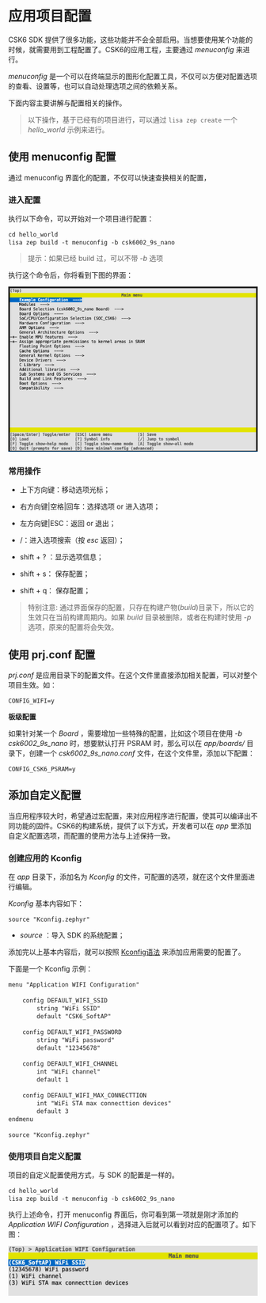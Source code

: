 # 应用项目配置

CSK6 SDK 提供了很多功能，这些功能并不会全部启用。当想要使用某个功能的时候，就需要用到工程配置了。CSK6的应用工程，主要通过 *menuconfig* 来进行。

*menuconfig* 是一个可以在终端显示的图形化配置工具，不仅可以方便对配置选项的查看、设置等，也可以自动处理选项之间的依赖关系。

下面内容主要讲解与配置相关的操作。

> 以下操作，基于已经有的项目进行，可以通过 `lisa zep create` 一个 *hello_world* 示例来进行。

## 使用 menuconfig 配置

通过 menuconfig 界面化的配置，不仅可以快速查换相关的配置，

### 进入配置

执行以下命令，可以开始对一个项目进行配置：

```
cd hello_world
lisa zep build -t menuconfig -b csk6002_9s_nano
```

> 提示：如果已经 build 过，可以不带 *-b* 选项 

执行这个命令后，你将看到下图的界面：

![menuconfig](images/menuconfig.png)

### 常用操作

* 上下方向键：移动选项光标；

* 右方向键|空格|回车：选择选项 or 进入选项；

* 左方向键|ESC：返回 or 退出；

* /：进入选项搜索（按 *esc* 返回）；

* shift + ? ：显示选项信息；

* shift + s： 保存配置；

* shift + q： 保存配置；


> 特别注意:
> 通过界面保存的配置，只存在构建产物(*build*)目录下，所以它的生效只在当前构建周期内。如果 *build* 目录被删除，或者在构建时使用 *-p* 选项，原来的配置将会失效。


## 使用 prj.conf 配置

*prj.conf* 是应用目录下的配置文件。在这个文件里直接添加相关配置，可以对整个项目生效。如：

```shell
CONFIG_WIFI=y
```

**板级配置**

如果针对某一个 *Board* ，需要增加一些特殊的配置，比如这个项目在使用 *-b csk6002_9s_nano* 时，想要默认打开 PSRAM 时，那么可以在 *app/boards/* 目录下，创建一个 *csk6002_9s_nano.conf* 文件，在这个文件里，添加以下配置：

```shell
CONFIG_CSK6_PSRAM=y
```


## 添加自定义配置

当应用程序较大时，希望通过宏配置，来对应用程序进行配置，使其可以编译出不同功能的固件。CSK6的构建系统，提供了以下方式，开发者可以在 *app* 里添加自定义配置选项，而配置的使用方法与上述保持一致。

### 创建应用的 Kconfig

在 *app* 目录下，添加名为 *Kconfig* 的文件，可配置的选项，就在这个文件里面进行编辑。

*Kconfig* 基本内容如下：

```
source "Kconfig.zephyr"
```

* *source* ：导入 SDK 的系统配置；

添加完以上基本内容后，就可以按照 [Kconfig语法](https://www.baidu.com/s?wd=kconfig%20%E8%AF%AD%E6%B3%95) 来添加应用需要的配置了。

下面是一个 Kconfig 示例：

```
menu "Application WIFI Configuration"

    config DEFAULT_WIFI_SSID
        string "WiFi SSID"
        default "CSK6_SoftAP"

    config DEFAULT_WIFI_PASSWORD
        string "WiFi password"
        default "12345678"

    config DEFAULT_WIFI_CHANNEL
        int "WiFi channel"
        default 1

    config DEFAULT_WIFI_MAX_CONNECTTION
        int "WiFi STA max connecttion devices"
        default 3
endmenu

source "Kconfig.zephyr"
```

### 使用项目自定义配置

项目的自定义配置使用方式，与 SDK 的配置是一样的。

```
cd hello_world
lisa zep build -t menuconfig -b csk6002_9s_nano
```

执行上述命令，打开 menuconfig 界面后，你可看到第一项就是刚才添加的 *Application WIFI Configuration* ，选择进入后就可以看到对应的配置项了。如下图：

![app_wifi_menuconfig](images/app_wifi_menuconfig.png)

